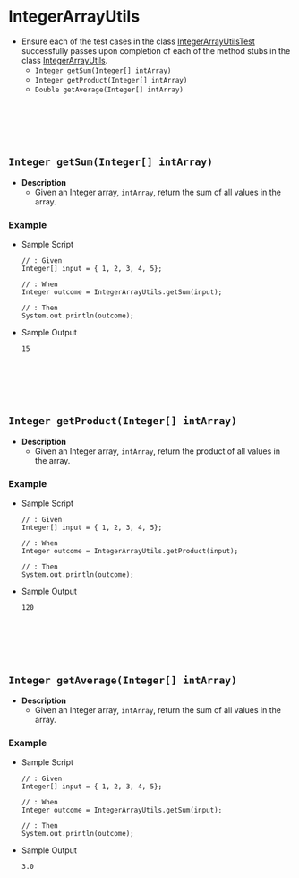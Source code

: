 # IntegerArrayUtils
* Ensure each of the test cases in the class [IntegerArrayUtilsTest]() successfully passes upon completion of each of the method stubs in the class [IntegerArrayUtils]().
    * `Integer getSum(Integer[] intArray)` 
    * `Integer getProduct(Integer[] intArray)`
    * `Double getAverage(Integer[] intArray)` 
    






<br><br><br><br>
## `Integer getSum(Integer[] intArray)`
* **Description**
    * Given an Integer array, `intArray`, return the sum of all values in the array.
### Example
* Sample Script

    ```
    // : Given
    Integer[] input = { 1, 2, 3, 4, 5};
    
    // : When
    Integer outcome = IntegerArrayUtils.getSum(input);
    
    // : Then
    System.out.println(outcome);
    ```



* Sample Output

    ```
    15
    ```
















<br><br><br><br>
## `Integer getProduct(Integer[] intArray)`
* **Description**
    * Given an Integer array, `intArray`, return the product of all values in the array.
### Example
* Sample Script

    ```
    // : Given
    Integer[] input = { 1, 2, 3, 4, 5};
    
    // : When
    Integer outcome = IntegerArrayUtils.getProduct(input);
    
    // : Then
    System.out.println(outcome);
    ```



* Sample Output

    ```
    120
    ```










<br><br><br><br>
## `Integer getAverage(Integer[] intArray)`
* **Description**
    * Given an Integer array, `intArray`, return the sum of all values in the array.
### Example
* Sample Script

    ```
    // : Given
    Integer[] input = { 1, 2, 3, 4, 5};
    
    // : When
    Integer outcome = IntegerArrayUtils.getSum(input);
    
    // : Then
    System.out.println(outcome);
    ```



* Sample Output

    ```
    3.0
    ```